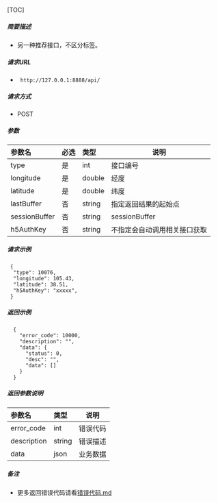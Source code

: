 

[TOC]
    
##### 简要描述

- 另一种推荐接口，不区分标签。

##### 请求URL
- ` http://127.0.0.1:8888/api/`
  
##### 请求方式
- POST 

##### 参数

| 参数名           | 必选 | 类型     | 说明             |   
|:--------------|:---|:-------|----------------|   
| type          | 是  | int    | 接口编号           |   
| longitude     | 是  | double | 经度             |   
| latitude      | 是  | double | 纬度             |   
| lastBuffer    | 否  | string | 指定返回结果的起始点     |   
| sessionBuffer | 否  | string | sessionBuffer  |   
| h5AuthKey     | 否  | string | 不指定会自动调用相关接口获取 |   

##### 请求示例

```
 {
  "type": 10076,
  "longitude": 105.43,
  "latitude": 38.51,
  "h5AuthKey": "xxxxx",
 } 
```

##### 返回示例 

``` 
  {
    "error_code": 10000,
    "description": "",
    "data": {
      "status": 0,
      "desc": "",
      "data": []
    }
  }
```

##### 返回参数说明 

| 参数名         | 类型     | 说明   |   
|:------------|:-------|------|   
| error_code  | int    | 错误代码 |   
| description | string | 错误描述 |   
| data        | json   | 业务数据 |   

##### 备注 

- 更多返回错误代码请看[错误代码.md](../错误代码.md)









